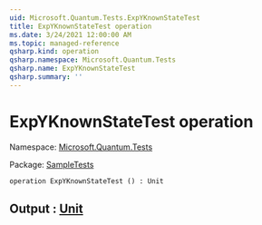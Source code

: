 ```yaml
---
uid: Microsoft.Quantum.Tests.ExpYKnownStateTest
title: ExpYKnownStateTest operation
ms.date: 3/24/2021 12:00:00 AM
ms.topic: managed-reference
qsharp.kind: operation
qsharp.namespace: Microsoft.Quantum.Tests
qsharp.name: ExpYKnownStateTest
qsharp.summary: ''
---
```


# ExpYKnownStateTest operation

Namespace: [Microsoft.Quantum.Tests](xref:Microsoft.Quantum.Tests)

Package: [SampleTests](https://nuget.org/packages/SampleTests)




```qsharp
operation ExpYKnownStateTest () : Unit
```


## Output : [Unit](xref:microsoft.quantum.lang-ref.unit)

